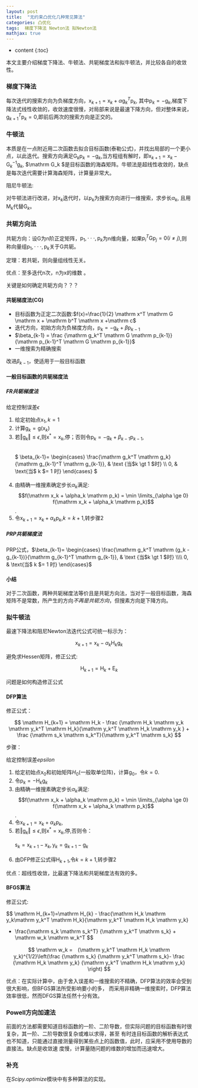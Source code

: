 ```yaml
---
layout: post
title:  "无约束凸优化几种常见算法"
categories: 凸优化 
tags:  梯度下降法 Newton法 拟Newton法
mathjax: true
---
```


* content
{:toc}

本文主要介绍梯度下降法、牛顿法、共轭梯度法和拟牛顿法，并比较各自的收敛性。





### 梯度下降法

每次迭代的搜索方向为负梯度方向，$\mathrm x_{k+1} = \mathrm x_k + \alpha \mathrm g_k^T \mathrm p_k$, 其中$\mathrm p_k = - \mathrm g_k$,梯度下降法式线性收敛的，收敛速度很慢，对局部来说是最速下降方向，但对整体来说，$\mathrm g_{k+1}^T \mathrm p_k = 0$,即前后两次的搜索方向是正交的。 

### 牛顿法

本质是在一点附近用二次函数去拟合目标函数(泰勒公式)，并找出局部的一个更小点，以此迭代。搜索方向满足$\mathrm G_k \mathrm p_k = - \mathrm g_k$,当方程组有解时，即$\mathrm x_{k+1} = \mathrm x_k - \mathrm G_k^{-1} \mathrm g_k$, $\mathrm G_k $是目标函数的海森矩阵。牛顿法是超线性收敛的，缺点是每次迭代需要计算海森矩阵，计算量非常大。

阻尼牛顿法:

对牛顿法进行改进，对$\mathrm x_k$迭代时，以$\mathrm p_k$为搜索方向进行一维搜索，求步长$\alpha_k$, 且用$\mathrm M_k$代替$\mathrm G_k$。

### 共轭方向法

共轭方向：设$\mathrm G$为n阶正定矩阵，$\mathrm p_1, \cdot \cdot \cdot , \mathrm p_k$为n维向量，如果$\mathrm p_i^T \mathrm G \mathrm p_j = 0(i \neq j )$,则称向量组$\mathrm p_1, \cdot \cdot \cdot , \mathrm p_k$关于$\mathrm G$共轭。 

定理：若共轭，则向量组线性无关。

优点：至多迭代n次，n为$\mathrm x$的维数 。

关键是如何确定共轭方向？？？

#### 共轭梯度法(CG)

* 目标函数为正定二次函数:$f(x)=\frac{1}{2} \mathrm x^T \mathrm G \mathrm x + \mathrm b^T \mathrm x +\mathrm c$
* 迭代方向，初始方向为负梯度方向，$\mathrm p_k = -\mathrm g_k + \beta \mathrm p_{k-1}$
* $\beta_{k-1} = \frac {\mathrm g_k^T \mathrm G \mathrm p_{k-1}}{\mathrm p_{k-1}^T \mathrm G \mathrm p_{k-1}}$
* 一维搜索为精确搜索

改进$\beta_{k-1}$，使适用于一般目标函数

#### 一般目标函数的共轭梯度法

##### FR共轭梯度法

给定控制误差$\epsilon$

1. 给定初始点$\mathrm x_1, k = 1$
2. 计算$\mathrm g_k = \mathrm g(\mathrm x_k)$
3. 若$\Vert \mathrm g_k \Vert \le \epsilon$,则$\mathrm x^* = \mathrm x_k$,停；否则令$\mathrm p_k=-\mathrm g_k +\beta_{k-1} \mathrm p_{k-1}$,	
<br><br>$
\beta_{k-1}= \begin{cases} \frac{\mathrm g_k^T \mathrm g_k}{\mathrm g_{k-1}^T \mathrm g_{k-1}}, & \text {当$k \gt 1 $时} \\\\ 0, & \text{当$ k $= 1 时} \end{cases}
$ <br><br>
4. 由精确一维搜素确定步长$\alpha_k$满足: $$f(\mathrm x_k + \alpha_k \mathrm p_k) = \min \limits_{\alpha \ge 0} f(\mathrm x_k + \alpha_k \mathrm p_k)$$.
5. 令$\mathrm x_{k+1} = \mathrm x_k + \alpha_k \mathrm p_k$,$k = k + 1$,转步骤2

##### PRP共轭梯度法

PRP公式，$\beta_{k-1}= \begin{cases} \frac{\mathrm g_k^T \mathrm (g_k - g_{k-1})}{\mathrm g_{k-1}^T \mathrm g_{k-1}}, & \text {当$k \gt 1 $时} \\\\ 0, & \text{当$ k $= 1 时} \end{cases}$

#### 小结

对于二次函数，两种共轭梯度法等价且是共轭方向法，当对于一般目标函数，海森矩阵不是常数，所产生的方向*不再是共轭方向*，但搜素方向是下降方向。

### 拟牛顿法

最速下降法和阻尼Newton法迭代公式可统一标示为：

$$
\mathrm x_{k+1} = \mathrm x_k - \alpha_k \mathrm H_k \mathrm g_k
$$  

避免求Hessen矩阵，修正公式:

$$
\mathrm H_{k+1} = \mathrm H_k + \mathrm E_k
$$

问题是如何构造修正公式

#### DFP算法

修正公式：

$$
\mathrm H_{k+1} = \mathrm H_k - \frac {\mathrm H_k \mathrm y_k \mathrm y_k^T \mathrm H_k}{\mathrm y_k^T \mathrm H_k \mathrm y_k } + \frac {\mathrm s_k \mathrm s_k^T}{\mathrm y_k^T \mathrm s_k}
$$

步骤：

给定控制误差$epsilon$

1. 给定初始点$\mathrm x_0$和初始矩阵$H_0$(一般取单位阵)，计算$\mathrm g_0$，令$k = 0$.
2. 令$\mathrm p_k = - \mathrm H_k \mathrm g_k$
3. 由精确一维搜素确定步长$\alpha_k$满足: $$f(\mathrm x_k + \alpha_k \mathrm p_k) = \min \limits_{\alpha \ge 0} f(\mathrm x_k + \alpha_k \mathrm p_k)$$.
4. 令$\mathrm x_{k+1} = \mathrm x_k + \alpha_k \mathrm p_k$,
5. 若$\Vert \mathrm g_k \Vert \le \epsilon$,则$\mathrm x^* = \mathrm x_k$,停,否则令：<br><br>
$\mathrm s_k = \mathrm x_{k+1} - \mathrm x_k,  \mathrm y_k = \mathrm g_{k+1} -\mathrm g_k$ <br><br>
6. 由DFP修正公式得$\mathrm H_{k+1}$,令$k=k+1$,转步骤2 

优点：超线性收敛，比最速下降法和共轭梯度法有效的多。

#### BFGS算法 

修正公式:

$$
\mathrm H_{k+1}=\mathrm H_{k} - \frac{\mathrm H_k \mathrm y_k\mathrm y_k^T \mathrm H_k}{\mathrm y_k^T \mathrm H_k \mathrm y_k}
+ \frac{\mathrm s_k \mathrm s_k^T} {\mathrm y_k^T \mathrm s_k} + \mathrm w_k \mathrm w_k^T
$$

$$
\mathrm w_k =　(\mathrm y_k^T \mathrm H_k \mathrm y_k)^{1/2}\left(\frac {\mathrm s_k} {\mathrm y_k^T \mathrm s_k}-
\frac {\mathrm H_k \mathrm y_k} {\mathrm y_k^T \mathrm H_k \mathrm y_k} \right)
$$

优点：在实际计算中，由于舍入误差和一维搜索的不精确，DFP算法的效率会受到很大影响，但BFGS算法所受影响要小的多，
而采用非精确一维搜索时，DFP算法效率很低，然而DFGS算法任然十分有效。

### Powell方向加速法

前面的方法都需要知道目标函数的一阶、二阶导数，但实际问题的目标函数有时很复杂，其一阶、二阶导数很复杂或难以求得，甚至
有时连目标函数的解析表达式也不知道，只能通过直接测量得到某些点上的函数值，此时，应采用不使用导数的直接法。缺点是收敛速
度慢，计算量随问题的维数的增加而迅速增大。

### 补充

在*Scipy.optimize*模块中有多种算法的实现。


